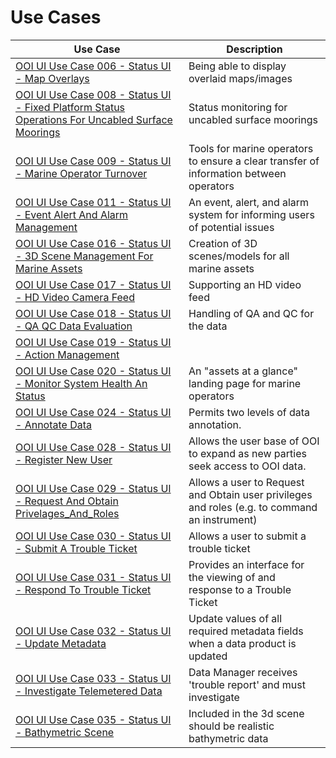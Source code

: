 # Use Cases

| Use Case | Description |
|----------|-------------|
|[OOI UI Use Case 006 - Status UI - Map Overlays](OOI_UI_Use_Case_006-Status_UI-Map_Overlays.md) | Being able to display overlaid maps/images |
|[OOI UI Use Case 008 - Status UI - Fixed Platform Status Operations For Uncabled Surface Moorings](OOI_UI_Use_Case_008-Status_UI-Fixed_Platform_Status_Operations_For_Uncabled_Surface_Moorings.md) | Status monitoring for uncabled surface moorings |
|[OOI UI Use Case 009 - Status UI - Marine Operator Turnover](OOI_UI_Use_Case_009-Status_UI-Marine_Operator_Turnover.md) | Tools for marine operators to ensure a clear transfer of information between operators |
|[OOI UI Use Case 011 - Status UI - Event Alert And Alarm Management](OOI_UI_Use_Case_011-Status_UI-Event_Alert_And_Alarm_Management.md) | An event, alert, and alarm system for informing users of potential issues |
|[OOI UI Use Case 016 - Status UI - 3D Scene Management For Marine Assets](OOI_UI_Use_Case_016-Status_UI-3D_Scene_Management_For_Marine_Assets.md) | Creation of 3D scenes/models for all marine assets |
|[OOI UI Use Case 017 - Status UI - HD Video Camera Feed](OOI_UI_Use_Case_017-Status_UI-HD_Video_Camera_Feed.md) | Supporting an HD video feed |
|[OOI UI Use Case 018 - Status UI - QA QC Data Evaluation](OOI_UI_Use_Case_018-Status_UI-QA_QC_Data_Evaluation.md) | Handling of QA and QC for the data |
|[OOI UI Use Case 019 - Status UI - Action Management](OOI_UI_Use_Case_019-Status_UI-Action_Management.md)||
|[OOI UI Use Case 020 - Status UI - Monitor System Health An Status](OOI_UI_Use_Case_020-Status_UI-Monitor_System_Health_And_Status.md)| An "assets at a glance" landing page for marine operators|
|[OOI UI Use Case 024 - Status UI - Annotate Data](OOI_UI_Use_Case_024-Status_UI-Annotate_Data.md)| Permits two levels of data annotation. |
|[OOI UI Use Case 028 - Status UI - Register New User](OOI_UI_Use_Case_028-Status_UI-Register_New_User.md)|Allows the user base of OOI to expand as new parties seek access to OOI data. |
|[OOI UI Use Case 029 - Status UI - Request And Obtain Privelages_And_Roles](OOI_UI_Use_Case_029-Status_UI-Request_And_Obtain_Privelages_And_Roles.md)| Allows a user to Request and Obtain user privileges and roles (e.g. to command an instrument) |
|[OOI UI Use Case 030 - Status UI - Submit A Trouble Ticket](OOI_UI_Use_Case_030-Status_UI-Submit_A_Trouble_Ticket.md)|  Allows a user to submit a trouble ticket |
|[OOI UI Use Case 031 - Status UI - Respond To Trouble Ticket](OOI_UI_Use_Case_031-Status_UI-Respond_To_Trouble_Ticket.md)| Provides an interface for the viewing of and response to a Trouble Ticket |
|[OOI UI Use Case 032 - Status UI - Update Metadata](OOI_UI_Use_Case_032-Status_UI-Update_Metadata.md)| Update values of all required metadata fields when a data product is updated |
|[OOI UI Use Case 033 - Status UI - Investigate Telemetered Data](OOI_UI_Use_Case_033-Status_UI-Investigate_Telemetered_Data.md)|Data Manager receives 'trouble report' and must investigate|
|[OOI UI Use Case 035 - Status UI - Bathymetric Scene](OOI_UI_Use_Case_035-Status_UI-Bathymetric_Scene.md)| Included in the 3d scene should be realistic bathymetric data|
